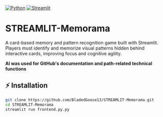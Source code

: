 [![Python](https://img.shields.io/badge/python-3.10%2B-blue.svg)](https://www.python.org/)
[![Streamlit](https://img.shields.io/badge/Streamlit-app-red.svg)](https://streamlit.io/)
# STREAMLIT-Memorama
A card-based memory and pattern recognition game built with Streamlit. Players must identify and memorize visual patterns hidden behind interactive cards, improving focus and cognitive agility.

**AI was used for GitHub's documentation and path-related technical functions**

## ⚡ Installation
```bash
git clone https://github.com/BladedGoose13/STREAMLIT-Memorama.git
cd STREAMLIT-Memorama
streamlit run frontend.py.py
